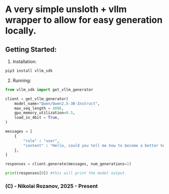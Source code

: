 # A very simple unsloth + vllm wrapper to allow for easy generation locally.

## Getting Started:

1. Installation:
```bash
pip3 install vllm_sdk
```

2. Running:
```python
from vllm_sdk import get_vllm_generator

client = get_vllm_generator(
    model_name="Qwen/Qwen2.5-3B-Instruct",
    max_seq_length = 4096,
    gpu_memory_utilization=0.5,
    load_in_4bit = True,
)

messages = [
    {
        "role" : "user",
        "content" : "Hello, could you tell me how to become a better human?",
    },
]

responses = client.generate(messages, num_generations=1)

print(responses[0]) #this will print the model output.
```

### (C) - Nikolai Rozanov, 2025 - Present